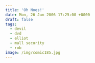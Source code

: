 ```yaml
---
title: 'Oh Noes!'
date: Mon, 26 Jun 2006 17:25:00 +0000
draft: false
tags:
  - devil
  - dvd
  - elliot
  - mall security
  - rob
image: /img/comic185.jpg
---
```



